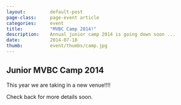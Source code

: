 ```yaml
---
layout: 		default-post
page-class: 	page-event article
categories: 	event
title:  		"MVBC Camp 2014!"
description:	Annual junior camp 2014 is going down soon ...
date:   		2014-07-18
thumb: 			event/thumbs/camp.jpg
---
```


<h2>Junior MVBC Camp 2014</h2>

<p>This year we are taking in a new venue!!!!</p>
<p>Check back for more details soon.</p>